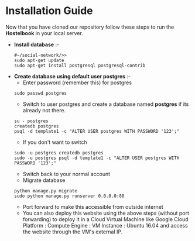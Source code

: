 # Installation Guide
Now that you have cloned our repository follow these steps to run the **Hostelbook** in your local server.
* **Install database** :- 
    ```
    #~/social-network/>>
    sudo apt-get update
    sudo apt-get install postgresql postgresql-contrib
    ```
* **Create database using default user postgres** :- 
    * Enter password (remember this) for postgres
    ```
    sudo passwd postgres
    ```
    * Switch to user postgres and create a database named **postgres** if its already not there.
    ```
    su - postgres
    createdb postgres
    psql -d template1 -c "ALTER USER postgres WITH PASSWORD '123';"
    ```
    * If you don't want to switch
    ```
    sudo -u postgres createdb postgres
    sudo -u postgres psql -d template1 -c "ALTER USER postgres WITH PASSWORD '123';"
    ```
    * Switch back to your normal account
    * Migrate database
    ```
    python manage.py migrate
    sudo python manage.py runserver 0.0.0.0:80
    ```
    * Port forward to make this accessible from outside internet
    * You can also deploy this website using the above steps (without port forwarding) to deploy it in a Cloud Virtual Machine like Google Cloud Platform : Compute Engine : VM Instance : Ubuntu 16.04 and access the website through the VM's external IP.
